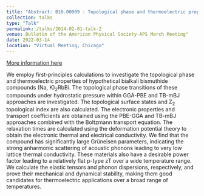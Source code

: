 ```yaml
---
title: "Abstract: B10.00009 : Topological phase and thermoelectric properties of bialkali bismuthide compounds (Na, K)<sub>2</sub>RbBi from first-principles"
collection: talks
type: "Talk"
permalink: /talks/2014-02-01-talk-2
venue: Bulletin of the American Physical Society-APS March Meeting"
date: 2022-03-14
location: "Virtual Meeting, Chicago"
---
```


[More information here](https://meetings.aps.org/Meeting/MAR22/Session/B10.9)

We employ first-principles calculations to investigate the topological phase and thermoelectric properties of hypothetical bialkali bismuthide compounds (Na, K)<sub>2</sub>RbBi. The topological phase transitions of these compounds under hydrostatic pressure within GGA-PBE and TB-mBJ approaches are investigated. The topological surface states and Z<sub>2</sub> topological index are also calculated. The electronic properties and transport coefficients are obtained using the PBE-GGA and TB-mBJ approaches combined with the Boltzmann transport equation. The relaxation times are calculated using the deformation potential theory to obtain the electronic thermal and electrical conductivity. We find that the compound has significantly large Grüneisen parameters, indicating the strong anharmonic scattering of acoustic phonons leading to very low lattice thermal conductivity. These materials also have a desirable power factor leading to a relatively flat p-type zT over a wide temperature range. We calculate the elastic tensors and phonon dispersions, respectively, and prove their mechanical and dynamical stability, making them good candidates for thermoelectric applications over a broad range of temperatures.
